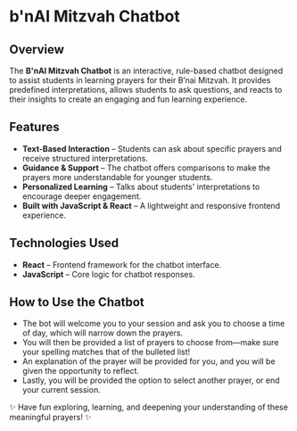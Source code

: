 # b'nAI Mitzvah Chatbot

## Overview  
The **B'nAI Mitzvah Chatbot** is an interactive, rule-based chatbot designed to assist students in learning prayers for their B’nai Mitzvah. It provides predefined interpretations, allows students to ask questions, and reacts to their insights to create an engaging and fun learning experience.

## Features  
- **Text-Based Interaction** – Students can ask about specific prayers and receive structured interpretations.  
- **Guidance & Support** – The chatbot offers comparisons to make the prayers more understandable for younger students.  
- **Personalized Learning** – Talks about students' interpretations to encourage deeper engagement.  
- **Built with JavaScript & React** – A lightweight and responsive frontend experience.  

## Technologies Used  
- **React** – Frontend framework for the chatbot interface.  
- **JavaScript** – Core logic for chatbot responses.

## How to Use the Chatbot
- The bot will welcome you to your session and ask you to choose a time of day, which will narrow down the prayers.
- You will then be provided a list of prayers to choose from—make sure your spelling matches that of the bulleted list!
- An explanation of the prayer will be provided for you, and you will be given the opportunity to reflect.
- Lastly, you will be provided the option to select another prayer, or end your current session.

✨ Have fun exploring, learning, and deepening your understanding of these meaningful prayers! ✨
